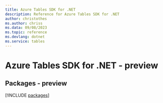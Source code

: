 ```yaml
---
title: Azure Tables SDK for .NET
description: Reference for Azure Tables SDK for .NET
author: christothes
ms.author: chriss
ms.data: 09/08/2023
ms.topic: reference
ms.devlang: dotnet
ms.service: tables
---
```

# Azure Tables SDK for .NET - preview
## Packages - preview
[!INCLUDE [packages](tables-index.md)]